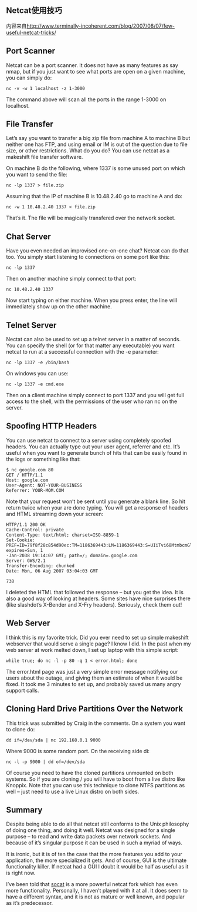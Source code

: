## Netcat使用技巧

内容来自<http://www.terminally-incoherent.com/blog/2007/08/07/few-useful-netcat-tricks/>

## Port Scanner

Netcat can be a port scanner. It does not have as many features as say nmap, but if you just want to see what ports are open on a given machine, you can simply do:

	nc -v -w 1 localhost -z 1-3000

The command above will scan all the ports in the range 1-3000 on localhost.

## File Transfer

Let’s say you want to transfer a big zip file from machine A to machine B but neither one has FTP, and using email or IM is out of the question due to file size, or other restrictions. What do you do? You can use netcat as a makeshift file transfer software.

On machine B do the following, where 1337 is some unused port on which you want to send the file:

	nc -lp 1337 > file.zip

Assuming that the IP of machine B is 10.48.2.40 go to machine A and do:

	nc -w 1 10.48.2.40 1337 < file.zip

That’s it. The file will be magically transfered over the network socket.

## Chat Server

Have you even needed an improvised one-on-one chat? Netcat can do that too. You simply start listening to connections on some port like this:

	nc -lp 1337

Then on another machine simply connect to that port:

	nc 10.48.2.40 1337

Now start typing on either machine. When you press enter, the line will immediately show up on the other machine.

## Telnet Server

Nectat can also be used to set up a telnet server in a matter of seconds. You can specify the shell (or for that matter any executable) you want netcat to run at a successful connection with the -e parameter:

	nc -lp 1337 -e /bin/bash

On windows you can use:

	nc -lp 1337 -e cmd.exe

Then on a client machine simply connect to port 1337 and you will get full access to the shell, with the permissions of the user who ran nc on the server.

## Spoofing HTTP Headers

You can use netcat to connect to a server using completely spoofed headers. You can actually type out your user agent, referrer and etc. It’s useful when you want to generate bunch of hits that can be easily found in the logs or something like that:

	$ nc google.com 80
	GET / HTTP/1.1
	Host: google.com
	User-Agent: NOT-YOUR-BUSINESS
	Referrer: YOUR-MOM.COM
	
Note that your request won’t be sent until you generate a blank line. So hit return twice when your are done typing. You will get a response of headers and HTML streaming down your screen:

	HTTP/1.1 200 OK
	Cache-Control: private
	Content-Type: text/html; charset=ISO-8859-1
	Set-Cookie: PREF=ID=79f8f28c854d90ec:TM=1186369443:LM=1186369443:S=UIiTvi68MtmbcmGl; expires=Sun, 1
	-Jan-2038 19:14:07 GMT; path=/; domain=.google.com
	Server: GWS/2.1
	Transfer-Encoding: chunked
	Date: Mon, 06 Aug 2007 03:04:03 GMT
	 
	738

I deleted the HTML that followed the response – but you get the idea. It is also a good way of looking at headers. Some sites have nice surprises there (like slashdot’s X-Bender and X-Fry headers). Seriously, check them out!

## Web Server

I think this is my favorite trick. Did you ever need to set up simple makeshift webserver that would serve a single page? I know I did. In the past when my web server at work melted down, I set up laptop with this simple script:

	while true; do nc -l -p 80 -q 1 < error.html; done

The error.html page was just a very simple error message notifying our users about the outage, and giving them an estimate of when it would be fixed. It took me 3 minutes to set up, and probably saved us many angry support calls.

## Cloning Hard Drive Partitions Over the Network

This trick was submitted by Craig in the comments. On a system you want to clone do:

	dd if=/dev/sda | nc 192.168.0.1 9000

Where 9000 is some random port. On the receiving side di:

	nc -l -p 9000 | dd of=/dev/sda

Of course you need to have the cloned partitions unmounted on both systems. So if you are cloning / you will have to boot from a live distro like Knoppix. Note that you can use this technique to clone NTFS partitions as well – just need to use a live Linux distro on both sides.

## Summary

Despite being able to do all that netcat still conforms to the Unix philosophy of doing one thing, and doing it well. Netcat was designed for a single purpose – to read and write data packets over network sockets. And because of it’s singular purpose it can be used in such a myriad of ways.

It is ironic, but it is of ten the case that the more features you add to your application, the more specialized it gets. And of course, GUI is the ultimate functionality killer. If netcat had a GUI I doubt it would be half as useful as it is right now.

I’ve been told that [socat](http://www.dest-unreach.org/socat/) is a more powerful netcat fork which has even more functionality. Personally, I haven’t played with it at all. It does seem to have a different syntax, and it is not as mature or well known, and popular as it’s predecessor.
